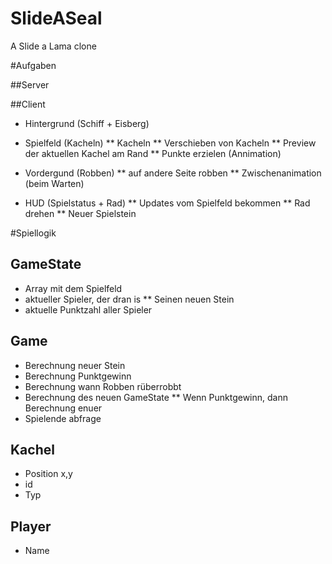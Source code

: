 SlideASeal
==========

A Slide a Lama clone


#Aufgaben

##Server


##Client
* Hintergrund (Schiff + Eisberg)


* Spielfeld (Kacheln)
** Kacheln
** Verschieben von Kacheln
** Preview der aktuellen Kachel am Rand
** Punkte erzielen (Annimation)

* Vordergund (Robben)
** auf andere Seite robben
** Zwischenanimation (beim Warten)


* HUD (Spielstatus + Rad)
** Updates vom Spielfeld bekommen
** Rad drehen
** Neuer Spielstein



#Spiellogik

## GameState
* Array mit dem Spielfeld
* aktueller Spieler, der dran is
** Seinen neuen Stein
* aktuelle Punktzahl aller Spieler


## Game

* Berechnung neuer Stein
* Berechnung Punktgewinn
* Berechnung wann Robben rüberrobbt
* Berechnung des neuen GameState
** Wenn Punktgewinn, dann Berechnung enuer
* Spielende abfrage

## Kachel
* Position x,y
* id
* Typ


## Player
* Name